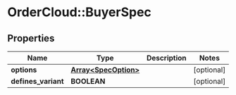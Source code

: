 # OrderCloud::BuyerSpec

## Properties
Name | Type | Description | Notes
------------ | ------------- | ------------- | -------------
**options** | [**Array&lt;SpecOption&gt;**](SpecOption.md) |  | [optional] 
**defines_variant** | **BOOLEAN** |  | [optional] 


